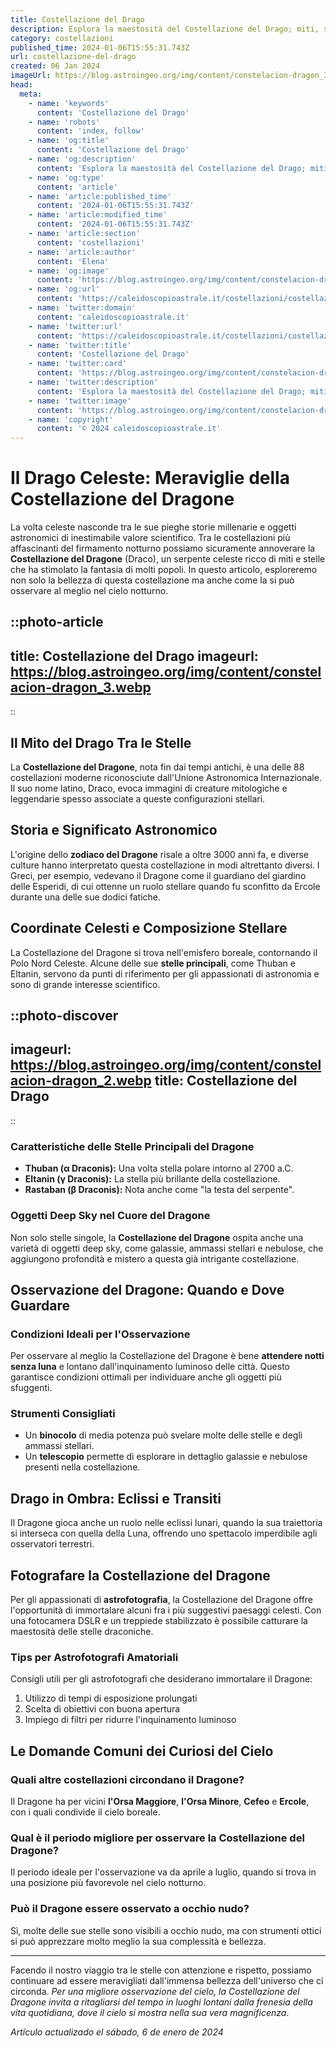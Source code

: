 ```yaml
---
title: Costellazione del Drago
description: Esplora la maestosità del Costellazione del Drago; miti, stelle e curiosità celesti nel nostro blog. Avventurati nelle leggende stellari!
category: costellazioni
published_time: 2024-01-06T15:55:31.743Z
url: costellazione-del-drago
created: 06 Jan 2024
imageUrl: https://blog.astroingeo.org/img/content/constelacion-dragon_3.webp
head:
  meta:
    - name: 'keywords'
      content: 'Costellazione del Drago'
    - name: 'robots'
      content: 'index, follow'
    - name: 'og:title'
      content: 'Costellazione del Drago'
    - name: 'og:description'
      content: 'Esplora la maestosità del Costellazione del Drago; miti, stelle e curiosità celesti nel nostro blog. Avventurati nelle leggende stellari!'
    - name: 'og:type'
      content: 'article'
    - name: 'article:published_time'
      content: '2024-01-06T15:55:31.743Z'
    - name: 'article:modified_time'
      content: '2024-01-06T15:55:31.743Z'
    - name: 'article:section'
      content: 'costellazioni'
    - name: 'article:author'
      content: 'Elena'
    - name: 'og:image'
      content: 'https://blog.astroingeo.org/img/content/constelacion-dragon_3.webp'
    - name: 'og:url'
      content: 'https://caleidoscopioastrale.it/costellazioni/costellazione-del-drago'
    - name: 'twitter:domain'
      content: 'caleidoscopioastrale.it'
    - name: 'twitter:url'
      content: 'https://caleidoscopioastrale.it/costellazioni/costellazione-del-drago'
    - name: 'twitter:title'
      content: 'Costellazione del Drago'
    - name: 'twitter:card'
      content: 'https://blog.astroingeo.org/img/content/constelacion-dragon_3.webp'
    - name: 'twitter:description'
      content: 'Esplora la maestosità del Costellazione del Drago; miti, stelle e curiosità celesti nel nostro blog. Avventurati nelle leggende stellari!'
    - name: 'twitter:image'
      content: 'https://blog.astroingeo.org/img/content/constelacion-dragon_3.webp'
    - name: 'copyright'
      content: '© 2024 caleidoscopioastrale.it'
---
```

# Il Drago Celeste: Meraviglie della Costellazione del Dragone

La volta celeste nasconde tra le sue pieghe storie millenarie e oggetti astronomici di inestimabile valore scientifico. Tra le costellazioni più affascinanti del firmamento notturno possiamo sicuramente annoverare la **Costellazione del Dragone** (Draco), un serpente celeste ricco di miti e stelle che ha stimolato la fantasia di molti popoli. In questo articolo, esploreremo non solo la bellezza di questa costellazione ma anche come la si può osservare al meglio nel cielo notturno.

::photo-article
---
title: Costellazione del Drago
imageurl: https://blog.astroingeo.org/img/content/constelacion-dragon_3.webp
---
::

## Il Mito del Drago Tra le Stelle

La **Costellazione del Dragone**, nota fin dai tempi antichi, è una delle 88 costellazioni moderne riconosciute dall'Unione Astronomica Internazionale. Il suo nome latino, Draco, evoca immagini di creature mitologiche e leggendarie spesso associate a queste configurazioni stellari.

## Storia e Significato Astronomico

L'origine dello **zodiaco del Dragone** risale a oltre 3000 anni fa, e diverse culture hanno interpretato questa costellazione in modi altrettanto diversi. I Greci, per esempio, vedevano il Dragone come il guardiano del giardino delle Esperidi, di cui ottenne un ruolo stellare quando fu sconfitto da Ercole durante una delle sue dodici fatiche.

## Coordinate Celesti e Composizione Stellare

La Costellazione del Dragone si trova nell'emisfero boreale, contornando il Polo Nord Celeste. Alcune delle sue **stelle principali**, come Thuban e Eltanin, servono da punti di riferimento per gli appassionati di astronomia e sono di grande interesse scientifico.

::photo-discover
---
imageurl: https://blog.astroingeo.org/img/content/constelacion-dragon_2.webp
title: Costellazione del Drago
---
::

### Caratteristiche delle Stelle Principali del Dragone

- **Thuban (α Draconis):** Una volta stella polare intorno al 2700 a.C.
- **Eltanin (γ Draconis):** La stella più brillante della costellazione.
- **Rastaban (β Draconis):** Nota anche come "la testa del serpente".

### Oggetti Deep Sky nel Cuore del Dragone

Non solo stelle singole, la **Costellazione del Dragone** ospita anche una varietà di oggetti deep sky, come galassie, ammassi stellari e nebulose, che aggiungono profondità e mistero a questa già intrigante costellazione.

## Osservazione del Dragone: Quando e Dove Guardare

### Condizioni Ideali per l'Osservazione

Per osservare al meglio la Costellazione del Dragone è bene **attendere notti senza luna** e lontano dall'inquinamento luminoso delle città. Questo garantisce condizioni ottimali per individuare anche gli oggetti più sfuggenti.

### Strumenti Consigliati

- Un **binocolo** di media potenza può svelare molte delle stelle e degli ammassi stellari.
- Un **telescopio** permette di esplorare in dettaglio galassie e nebulose presenti nella costellazione.

## Drago in Ombra: Eclissi e Transiti

Il Dragone gioca anche un ruolo nelle eclissi lunari, quando la sua traiettoria si interseca con quella della Luna, offrendo uno spettacolo imperdibile agli osservatori terrestri.

## Fotografare la Costellazione del Dragone

Per gli appassionati di **astrofotografia**, la Costellazione del Dragone offre l'opportunità di immortalare alcuni fra i più suggestivi paesaggi celesti. Con una fotocamera DSLR e un treppiede stabilizzato è possibile catturare la maestosità delle stelle draconiche.

### Tips per Astrofotografi Amatoriali

Consigli utili per gli astrofotografi che desiderano immortalare il Dragone:

1. Utilizzo di tempi di esposizione prolungati
2. Scelta di obiettivi con buona apertura
3. Impiego di filtri per ridurre l'inquinamento luminoso

## Le Domande Comuni dei Curiosi del Cielo

### Quali altre costellazioni circondano il Dragone?

Il Dragone ha per vicini **l'Orsa Maggiore**, **l'Orsa Minore**, **Cefeo** e **Ercole**, con i quali condivide il cielo boreale.

### Qual è il periodo migliore per osservare la Costellazione del Dragone?

Il periodo ideale per l'osservazione va da aprile a luglio, quando si trova in una posizione più favorevole nel cielo notturno.

### Può il Dragone essere osservato a occhio nudo?

Sì, molte delle sue stelle sono visibili a occhio nudo, ma con strumenti ottici si può apprezzare molto meglio la sua complessità e bellezza.

---

Facendo il nostro viaggio tra le stelle con attenzione e rispetto, possiamo continuare ad essere meravigliati dall'immensa bellezza dell'universo che ci circonda. *Per una migliore osservazione del cielo, la Costellazione del Dragone invita a ritagliarsi del tempo in luoghi lontani dalla frenesia della vita quotidiana, dove il cielo si mostra nella sua vera magnificenza*.

_Artículo actualizado el sábado, 6 de enero de 2024_